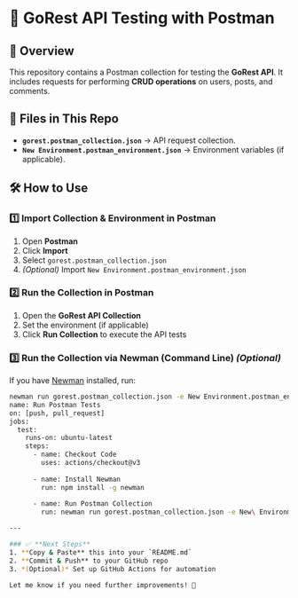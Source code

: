 # 🚀 GoRest API Testing with Postman  

## 📌 Overview  
This repository contains a Postman collection for testing the **GoRest API**. It includes requests for performing **CRUD operations** on users, posts, and comments.  

## 📂 Files in This Repo  
- **`gorest.postman_collection.json`** → API request collection.  
- **`New Environment.postman_environment.json`** → Environment variables (if applicable).  

## 🛠 How to Use  

### 1️⃣ Import Collection & Environment in Postman  
1. Open **Postman**  
2. Click **Import**  
3. Select `gorest.postman_collection.json`  
4. *(Optional)* Import `New Environment.postman_environment.json`  

### 2️⃣ Run the Collection in Postman  
1. Open the **GoRest API Collection**  
2. Set the environment (if applicable)  
3. Click **Run Collection** to execute the API tests  

### 3️⃣ Run the Collection via Newman (Command Line) *(Optional)*  
If you have [Newman](https://www.npmjs.com/package/newman) installed, run:  
```sh
newman run gorest.postman_collection.json -e New Environment.postman_environment.json
name: Run Postman Tests
on: [push, pull_request]
jobs:
  test:
    runs-on: ubuntu-latest
    steps:
      - name: Checkout Code
        uses: actions/checkout@v3
        
      - name: Install Newman
        run: npm install -g newman
        
      - name: Run Postman Collection
        run: newman run gorest.postman_collection.json -e New\ Environment.postman_environment.json

---

### ✅ **Next Steps**  
1. **Copy & Paste** this into your `README.md`  
2. **Commit & Push** to your GitHub repo  
3. *(Optional)* Set up GitHub Actions for automation  

Let me know if you need further improvements! 🚀
